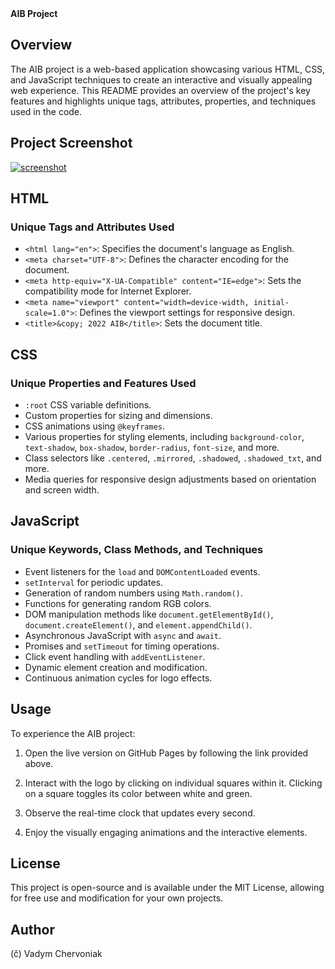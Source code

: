 <summary><b>AIB Project</b></summary>

## Overview

The AIB project is a web-based application showcasing various HTML, CSS, and JavaScript techniques to create an interactive and visually appealing web experience. This README provides an overview of the project's key features and highlights unique tags, attributes, properties, and techniques used in the code.

## Project Screenshot

[![screenshot](https://github.com/vadym4che/AIB/blob/master/screenshot.png)](https://vadym4che.github.io/AIB/)

## HTML

### Unique Tags and Attributes Used

- `<html lang="en">`: Specifies the document's language as English.
- `<meta charset="UTF-8">`: Defines the character encoding for the document.
- `<meta http-equiv="X-UA-Compatible" content="IE=edge">`: Sets the compatibility mode for Internet Explorer.
- `<meta name="viewport" content="width=device-width, initial-scale=1.0">`: Defines the viewport settings for responsive design.
- `<title>&copy; 2022 AIB</title>`: Sets the document title.

## CSS

### Unique Properties and Features Used

- `:root` CSS variable definitions.
- Custom properties for sizing and dimensions.
- CSS animations using `@keyframes`.
- Various properties for styling elements, including `background-color`, `text-shadow`, `box-shadow`, `border-radius`, `font-size`, and more.
- Class selectors like `.centered`, `.mirrored`, `.shadowed`, `.shadowed_txt`, and more.
- Media queries for responsive design adjustments based on orientation and screen width.

## JavaScript

### Unique Keywords, Class Methods, and Techniques

- Event listeners for the `load` and `DOMContentLoaded` events.
- `setInterval` for periodic updates.
- Generation of random numbers using `Math.random()`.
- Functions for generating random RGB colors.
- DOM manipulation methods like `document.getElementById()`, `document.createElement()`, and `element.appendChild()`.
- Asynchronous JavaScript with `async` and `await`.
- Promises and `setTimeout` for timing operations.
- Click event handling with `addEventListener`.
- Dynamic element creation and modification.
- Continuous animation cycles for logo effects.

## Usage

To experience the AIB project:

1. Open the live version on GitHub Pages by following the link provided above.

2. Interact with the logo by clicking on individual squares within it. Clicking on a square toggles its color between white and green.

3. Observe the real-time clock that updates every second.

4. Enjoy the visually engaging animations and the interactive elements.

## License

This project is open-source and is available under the MIT License, allowing for free use and modification for your own projects.

## Author

(č) Vadym Chervoniak